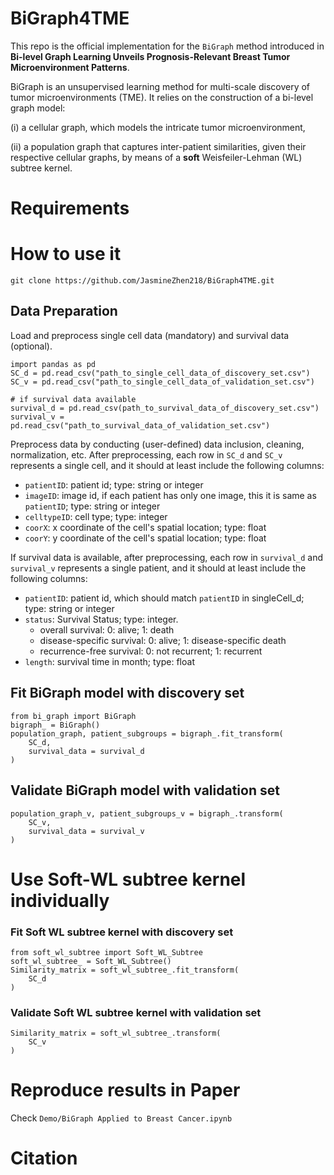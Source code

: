 # BiGraph4TME
This repo is the official implementation for the `BiGraph` method introduced in **Bi-level Graph Learning Unveils Prognosis-Relevant Breast Tumor Microenvironment Patterns**. 

BiGraph is an unsupervised learning method for multi-scale discovery of tumor microenvironments (TME). It relies on the construction of a bi-level graph model: 
    
 (i) a cellular graph, which models the intricate tumor microenvironment, 

(ii) a population graph that captures inter-patient similarities, given their respective cellular graphs, by means of a **soft** Weisfeiler-Lehman (WL) subtree kernel.

# Requirements
# How to use it
```
git clone https://github.com/JasmineZhen218/BiGraph4TME.git
```
## Data Preparation
Load and preprocess single cell data (mandatory) and survival data (optional).
```
import pandas as pd
SC_d = pd.read_csv("path_to_single_cell_data_of_discovery_set.csv") 
SC_v = pd.read_csv("path_to_single_cell_data_of_validation_set.csv")  

# if survival data available
survival_d = pd.read_csv(path_to_survival_data_of_discovery_set.csv") 
survival_v = pd.read_csv("path_to_survival_data_of_validation_set.csv") 

```
Preprocess data by conducting (user-defined) data inclusion, cleaning, normalization, etc. After preprocessing, each row in `SC_d` and `SC_v` represents a single cell, and it should at least include the following columns:
    
*  `patientID`: patient id; type: string or integer
*  `imageID`: image id, if each patient has only one image, this it is same as `patientID`; type: string or integer
*  `celltypeID`: cell type; type: integer
*  `coorX`: x coordinate of the cell's spatial location; type: float
* `coorY`: y coordinate of the cell's spatial location; type: float

If survival data is available, after preprocessing, each row in `survival_d` and `survival_v` represents a single patient, and it should at least include the following columns:

* `patientID`: patient id, which should match `patientID` in singleCell_d; type: string or integer
* `status`: Survival Status; type: integer. 
    * overall survival: 0: alive; 1: death
    * disease-specific survival: 0: alive; 1: disease-specific death
    * recurrence-free survival: 0: not recurrent; 1: recurrent
* `length`: survival time in month; type: float

## Fit BiGraph model with discovery set
```
from bi_graph import BiGraph
bigraph_ = BiGraph()
population_graph, patient_subgroups = bigraph_.fit_transform(
    SC_d,
    survival_data = survival_d
)
```

## Validate BiGraph model with validation set
```
population_graph_v, patient_subgroups_v = bigraph_.transform(
    SC_v,
    survival_data = survival_v
)

```

# Use Soft-WL subtree kernel individually
### Fit Soft WL subtree kernel with discovery set
```
from soft_wl_subtree import Soft_WL_Subtree
soft_wl_subtree_ = Soft_WL_Subtree()
Similarity_matrix = soft_wl_subtree_.fit_transform(
    SC_d
)
```
### Validate Soft WL subtree kernel with validation set
```
Similarity_matrix = soft_wl_subtree_.transform(
    SC_v
)
```


# Reproduce results in Paper
Check `Demo/BiGraph Applied to Breast Cancer.ipynb`
# Citation
```

```

